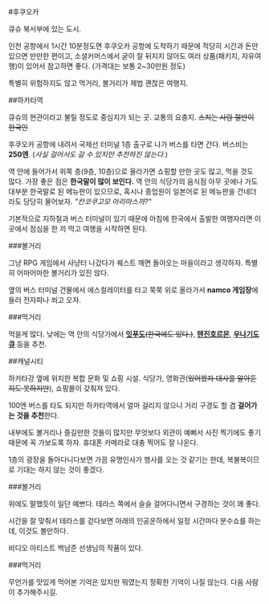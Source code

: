 #후쿠오카

큐슈 북서부에 있는 도시.

인천 공항에서 1시간 10분정도면 후쿠오카 공항에 도착하기 때문에 적당히 시간과 돈만 있으면 만만한 편이고, 소셜커머스에서 굳이 잘 뒤지지 않아도 여러 상품(패키지, 자유여행)이 있어서 참고하면 좋다. (가격대는 보통 2~30만원 정도)

특별히 위험하지도 않고 먹거리, 볼거리가 제법 괜찮은 여행지.


##하카타역

큐슈의 현관이라고 불릴 정도로 중심지가 되는 곳. 교통의 요충지. ~~스치는 사람 절반이 한국인~~

후쿠오카 공항에 내려서 국제선 터미널 1층 출구로 나가 버스를 타면 간다. 버스비는 **250엔**. (*사실 걸어서도 갈 수 있지만 추천하진 않는다.*)

역 안에 들어가서 위쪽 층(9층, 10층)으로 올라가면 쇼핑할 만한 곳도 많고, 먹을 것도 많다. 가장 좋은 점은 **한국말이 많이 보인다.** 역 안의 식당가의 음식점 아무 곳에나 가도 대부분 한국말로 된 메뉴판이 있으므로, 혹시나 종업원이 일본어로 된 메뉴판을 건네더라도 당당히 물어보자. *"칸코쿠고모 아리마스까?"*

기본적으로 지하철과 버스 터미널이 있기 때문에 아침에 한국에서 출발한 여행자라면 이 곳에서 점심을 한 끼 먹고 여행을 시작하면 된다.

###볼거리

그냥 RPG 게임에서 사냥터 나갔다가 퀘스트 깨면 돌아오는 마을이라고 생각하자. 특별히 어마어마한 볼거리가 있진 않다.

옆의 버스 터미널 건물에서 에스컬레이터를 타고 쭉쭉 위로 올라가서 **namco 게임장**에 들러 전자파나 쐬고 오자.

###먹거리

먹을게 많다. 낮에는 역 안의 식당가에서 [**잇푸도**](http://regina2391.blog.me/220445834250)~~(한국에도 있다.)~~, [**텐진호르몬**](http://blog.naver.com/chaewon_78/220426655474), [**우나기도큐**](http://blog.naver.com/xclanka/220461345873) 등을 추천.


##캐널시티

하카타강 옆에 위치한 복합 문화 및 쇼핑 시설. 식당가, 영화관(~~있어봤자 대사를 알아듣지도 못하지만~~), 쇼핑몰이 갖춰져 있다.

100엔 버스를 타도 되지만 하카타역에서 얼마 걸리지 않으니 거리 구경도 할 겸 **걸어가는 것을 추천**한다.

내부에도 볼거리나 즐길만한 것들이 많지만 무엇보다 외관이 예뻐서 사진 찍기에도 좋기 때문에 꼭 가보도록 하자. 휴대폰 카메라로 대충 찍어도 잘 나온다.

1층의 광장을 돌아다니다보면 가끔 유명인사가 행사를 오는 것 같기는 한데, 복불복이므로 기대는 하지 않는 것이 좋겠다.

###볼거리

위에도 말했듯이 일단 예쁘다. 테라스 쪽에서 슬슬 걸어다니면서 구경하는 것이 꽤 좋다.

시간을 잘 맞춰서 테라스를 걷다보면 아래의 인공운하에서 일정 시간마다 분수쇼를 하는데, 이것도 볼만하다.

비디오 아티스트 백남준 선생님의 작품이 있다.

###먹거리

무언가를 맛있게 먹어본 기억은 있지만 뭐였는지 정확한 기억이 나질 않는다. 다음 사람이 추가해주시길.
